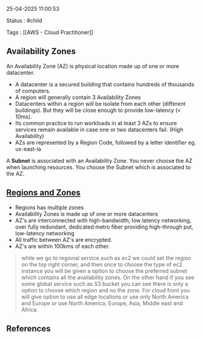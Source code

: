 25-04-2025 11:00:53

Status : #child

Tags : [[AWS - Cloud Practitioner]]
## Availability Zones

An Availability Zone (AZ) is physical location made up of one or more datacenter.

- A datacenter is a secured building that contains hundreds of thousands of computers.
- A region will generally contain 3 Availability Zones
-  Datacenters within a region will be isolate from each other (different buildings). But they will be close enough to provide low-latency (< 10ms).
- Its common practice to run workloads in at least 3 AZs to ensure services remain available in case one or two datacenters fail. (High Availability)
 - AZs are represented by a Region Code, followed by a letter identifier eg. us-east-la

A **Subnet** is associated with an Availability Zone.
You never choose the AZ when launching resources.
You choose the Subnet which is associated to the AZ.
## [Regions and Zones](https://docs.aws.amazon.com/AWSEC2/latest/UserGuide/using-regions-availability-zones.html)

- Regions has multiple zones
- Availability Zones is made up of one or more datacenters
- AZ's are interconnected with high-bandwidth, low latency networking, over fully redundant, dedicated metro fiber providing high-through put, low-latency networking
- All traffic  between AZ's are encrypted.
- AZ's are within 100kms of each other.

> while we go to regional service such as ec2 we could set the region on the top right corner, and then once to choose the type of ec2 instance you will be given a option to choose the preferred subnet which contains all the availability zones. On the other hand if you see some global service such as S3 bucket you can see there is only a option to choose which region and no the zone. For cloud front you will give option to use all edge  locations or use only North America and Europe or use North America, Europe, Asia, Middle east and Africa.

## References
